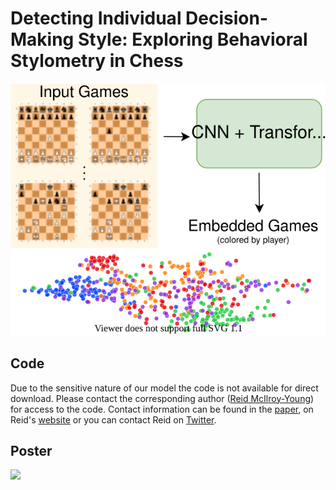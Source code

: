 #  Detecting Individual Decision-Making Style: Exploring Behavioral Stylometry in Chess

![](images/neurips_embedding_thumbnail.svg)


## Code

Due to the sensitive nature of our model the code is not available for direct download. Please contact the corresponding author ([Reid McIlroy-Young](https://reidmcy.com)) for access to the code. Contact information can be found in the [paper](https://openreview.net/forum?id=9RFFgpQAOzk), on Reid's [website](https://reidmcy.com) or you can contact Reid on [Twitter](https://twitter.com/reidmcy).


## Poster

![](images/chess_embedding_neurips.png)
